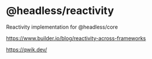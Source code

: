 # @headless/reactivity
Reactivity implementation for @headless/core

https://www.builder.io/blog/reactivity-across-frameworks

https://qwik.dev/